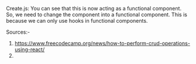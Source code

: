 
<!-- How each part is build. What was used  -->

Create.js: You can see that this is now acting as a functional component. So, we need to change the component into a functional component. This is because we can only use hooks in functional components.


Sources:-
1. https://www.freecodecamp.org/news/how-to-perform-crud-operations-using-react/
2. 